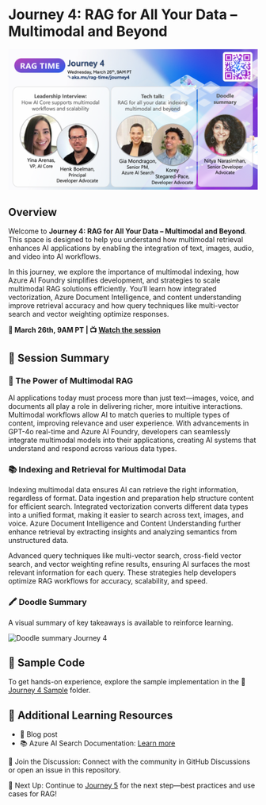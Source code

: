 # Journey 4: RAG for All Your Data – Multimodal and Beyond

![Journey 4 Context](./../images/journey4.png)

## Overview

Welcome to **Journey 4: RAG for All Your Data – Multimodal and Beyond**. This space is designed to help you understand how multimodal retrieval enhances AI applications by enabling the integration of text, images, audio, and video into AI workflows.

In this journey, we explore the importance of multimodal indexing, how Azure AI Foundry simplifies development, and strategies to scale multimodal RAG solutions efficiently. You’ll learn how integrated vectorization, Azure Document Intelligence, and content understanding improve retrieval accuracy and how query techniques like multi-vector search and vector weighting optimize responses.

**📅 March 26th, 9AM PT | 📺 [Watch the session](https://aka.ms/rag-time/journey4)**

## 🎥 Session Summary

### 🎥 The Power of Multimodal RAG

AI applications today must process more than just text—images, voice, and documents all play a role in delivering richer, more intuitive interactions. Multimodal workflows allow AI to match queries to multiple types of content, improving relevance and user experience. With advancements in GPT-4o real-time and Azure AI Foundry, developers can seamlessly integrate multimodal models into their applications, creating AI systems that understand and respond across various data types.

### 📚 Indexing and Retrieval for Multimodal Data

Indexing multimodal data ensures AI can retrieve the right information, regardless of format. Data ingestion and preparation help structure content for efficient search. Integrated vectorization converts different data types into a unified format, making it easier to search across text, images, and voice. Azure Document Intelligence and Content Understanding further enhance retrieval by extracting insights and analyzing semantics from unstructured data.

Advanced query techniques like multi-vector search, cross-field vector search, and vector weighting refine results, ensuring AI surfaces the most relevant information for each query. These strategies help developers optimize RAG workflows for accuracy, scalability, and speed.

### 🖍 Doodle Summary

A visual summary of key takeaways is available to reinforce learning.

![Doodle summary Journey 4]()

## 📂 Sample Code

To get hands-on experience, explore the sample implementation in the 📂 [Journey 4 Sample](./sample/) folder.

## 🔗 Additional Learning Resources

- 📖 Blog post
- 📚 Azure AI Search Documentation: [Learn more](https://learn.microsoft.com/en-us/azure/search/)

💬 Join the Discussion: Connect with the community in GitHub Discussions or open an issue in this repository.

🚀 Next Up: Continue to [Journey 5](./../Journey%205%20-%20Hero%20use%20cases%20for%20RAG/) for the next step—best practices and use cases for RAG!